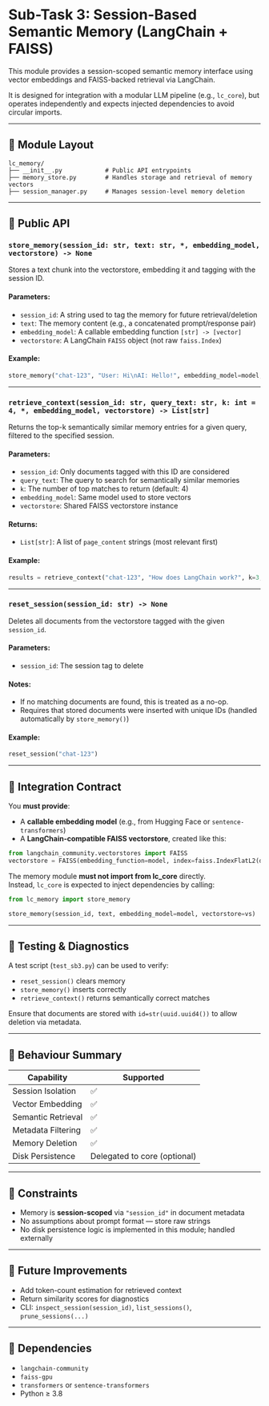 # Sub-Task 3: Session-Based Semantic Memory (LangChain + FAISS)

This module provides a session-scoped semantic memory interface using vector embeddings and FAISS-backed retrieval via LangChain.

It is designed for integration with a modular LLM pipeline (e.g., `lc_core`), but operates independently and expects injected dependencies to avoid circular imports.

---

## 📁 Module Layout

```
lc_memory/
├── __init__.py            # Public API entrypoints
├── memory_store.py        # Handles storage and retrieval of memory vectors
├── session_manager.py     # Manages session-level memory deletion
```

---

## 🔌 Public API

### `store_memory(session_id: str, text: str, *, embedding_model, vectorstore) -> None`

Stores a text chunk into the vectorstore, embedding it and tagging with the session ID.

#### Parameters:
- `session_id`: A string used to tag the memory for future retrieval/deletion
- `text`: The memory content (e.g., a concatenated prompt/response pair)
- `embedding_model`: A callable embedding function `[str] -> [vector]`
- `vectorstore`: A LangChain `FAISS` object (not raw `faiss.Index`)

#### Example:
```python
store_memory("chat-123", "User: Hi\nAI: Hello!", embedding_model=model, vectorstore=vs)
```

---

### `retrieve_context(session_id: str, query_text: str, k: int = 4, *, embedding_model, vectorstore) -> List[str]`

Returns the top-k semantically similar memory entries for a given query, filtered to the specified session.

#### Parameters:
- `session_id`: Only documents tagged with this ID are considered
- `query_text`: The query to search for semantically similar memories
- `k`: The number of top matches to return (default: 4)
- `embedding_model`: Same model used to store vectors
- `vectorstore`: Shared FAISS vectorstore instance

#### Returns:
- `List[str]`: A list of `page_content` strings (most relevant first)

#### Example:
```python
results = retrieve_context("chat-123", "How does LangChain work?", k=3, embedding_model=model, vectorstore=vs)
```

---

### `reset_session(session_id: str) -> None`

Deletes all documents from the vectorstore tagged with the given `session_id`.

#### Parameters:
- `session_id`: The session tag to delete

#### Notes:
- If no matching documents are found, this is treated as a no-op.
- Requires that stored documents were inserted with unique IDs (handled automatically by `store_memory()`)

#### Example:
```python
reset_session("chat-123")
```

---

## 🧱 Integration Contract

You **must provide**:

- A **callable embedding model** (e.g., from Hugging Face or `sentence-transformers`)
- A **LangChain-compatible FAISS vectorstore**, created like this:
```python
from langchain_community.vectorstores import FAISS
vectorstore = FAISS(embedding_function=model, index=faiss.IndexFlatL2(d))
```

The memory module **must not import from lc_core** directly.  
Instead, `lc_core` is expected to inject dependencies by calling:

```python
from lc_memory import store_memory

store_memory(session_id, text, embedding_model=model, vectorstore=vs)
```

---

## 🧪 Testing & Diagnostics

A test script (`test_sb3.py`) can be used to verify:

- `reset_session()` clears memory
- `store_memory()` inserts correctly
- `retrieve_context()` returns semantically correct matches

Ensure that documents are stored with `id=str(uuid.uuid4())` to allow deletion via metadata.

---

## 🧠 Behaviour Summary

| Capability         | Supported |
|--------------------|-----------|
| Session Isolation  | ✅         |
| Vector Embedding   | ✅         |
| Semantic Retrieval | ✅         |
| Metadata Filtering | ✅         |
| Memory Deletion    | ✅         |
| Disk Persistence   | Delegated to core (optional) |

---

## 🔐 Constraints

- Memory is **session-scoped** via `"session_id"` in document metadata
- No assumptions about prompt format — store raw strings
- No disk persistence logic is implemented in this module; handled externally

---

## 🧼 Future Improvements

- Add token-count estimation for retrieved context
- Return similarity scores for diagnostics
- CLI: `inspect_session(session_id)`, `list_sessions()`, `prune_sessions(...)`

---

## 📎 Dependencies

- `langchain-community`
- `faiss-gpu`
- `transformers` or `sentence-transformers`
- Python ≥ 3.8

